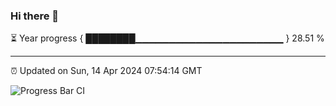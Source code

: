 ### Hi there 👋

⏳ Year progress { ████████▁▁▁▁▁▁▁▁▁▁▁▁▁▁▁▁▁▁▁▁▁▁ } 28.51 %

---

⏰ Updated on Sun, 14 Apr 2024 07:54:14 GMT

![Progress Bar CI](https://github.com/liununu/liununu/workflows/Progress%20Bar%20CI/badge.svg)
